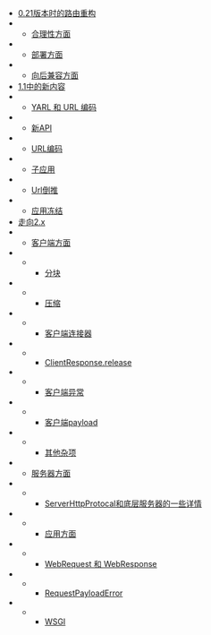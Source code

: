 * <a href="https://github.com/HuberTRoy/aiohttp-chinese-document/blob/master/aiohttp%E6%96%87%E6%A1%A3/Essays/RouterRefactoring.md">0.21版本时的路由重构</a>
* - <a href="https://github.com/HuberTRoy/aiohttp-chinese-document/blob/master/aiohttp%E6%96%87%E6%A1%A3/Essays/RouterRefactoring.md#合理性方面">合理性方面</a>
* - <a href="https://github.com/HuberTRoy/aiohttp-chinese-document/blob/master/aiohttp%E6%96%87%E6%A1%A3/Essays/RouterRefactoring.md#部署方面">部署方面</a>
* - <a href="https://github.com/HuberTRoy/aiohttp-chinese-document/blob/master/aiohttp%E6%96%87%E6%A1%A3/Essays/RouterRefactoring.md#向后兼容方面">向后兼容方面</a>
* <a href="https://github.com/HuberTRoy/aiohttp-chinese-document/blob/master/aiohttp%E6%96%87%E6%A1%A3/Essays/What'sNewIn1.1.md">1.1中的新内容</a>
* - <a href="https://github.com/HuberTRoy/aiohttp-chinese-document/blob/master/aiohttp%E6%96%87%E6%A1%A3/Essays/What'sNewIn1.1.md#yarl-和-url编码">YARL 和 URL 编码</a>
* - <a href="https://github.com/HuberTRoy/aiohttp-chinese-document/blob/master/aiohttp%E6%96%87%E6%A1%A3/Essays/What'sNewIn1.1.md#新api">新API</a>
* - <a href="https://github.com/HuberTRoy/aiohttp-chinese-document/blob/master/aiohttp%E6%96%87%E6%A1%A3/Essays/What'sNewIn1.1.md#url编码">URL编码</a>
* - <a href="https://github.com/HuberTRoy/aiohttp-chinese-document/blob/master/aiohttp%E6%96%87%E6%A1%A3/Essays/What'sNewIn1.1.md#子应用">子应用</a>
* - <a href="https://github.com/HuberTRoy/aiohttp-chinese-document/blob/master/aiohttp%E6%96%87%E6%A1%A3/Essays/What'sNewIn1.1.md#url-倒推">Url倒推</a>
* - <a href="https://github.com/HuberTRoy/aiohttp-chinese-document/blob/master/aiohttp%E6%96%87%E6%A1%A3/Essays/What'sNewIn1.1.md#应用冻结">应用冻结</a>
* <a href="https://github.com/HuberTRoy/aiohttp-chinese-document/blob/master/aiohttp%E6%96%87%E6%A1%A3/Essays/MigrationTo2.0.md">走向2.x</a>
* - <a href="https://github.com/HuberTRoy/aiohttp-chinese-document/blob/master/aiohttp%E6%96%87%E6%A1%A3/Essays/MigrationTo2.0.md#客户端方面">客户端方面</a>
* - - <a href="https://github.com/HuberTRoy/aiohttp-chinese-document/blob/master/aiohttp%E6%96%87%E6%A1%A3/Essays/MigrationTo2.0.md#分块">分块</a>
* - - <a href="https://github.com/HuberTRoy/aiohttp-chinese-document/blob/master/aiohttp%E6%96%87%E6%A1%A3/Essays/MigrationTo2.0.md#压缩">压缩</a>
* - - <a href="https://github.com/HuberTRoy/aiohttp-chinese-document/blob/master/aiohttp%E6%96%87%E6%A1%A3/Essays/MigrationTo2.0.md#客户端连接器">客户端连接器</a>
* - - <a href="https://github.com/HuberTRoy/aiohttp-chinese-document/blob/master/aiohttp%E6%96%87%E6%A1%A3/Essays/MigrationTo2.0.md#clientresponserelease">ClientResponse.release</a>
* - - <a href="https://github.com/HuberTRoy/aiohttp-chinese-document/blob/master/aiohttp%E6%96%87%E6%A1%A3/Essays/MigrationTo2.0.md#客户端异常">客户端异常</a>
* - - <a href="https://github.com/HuberTRoy/aiohttp-chinese-document/blob/master/aiohttp%E6%96%87%E6%A1%A3/Essays/MigrationTo2.0.md#客户端payloadform-data">客户端payload</a>
* - - <a href="https://github.com/HuberTRoy/aiohttp-chinese-document/blob/master/aiohttp%E6%96%87%E6%A1%A3/Essays/MigrationTo2.0.md#其他杂项">其他杂项</a>
* - <a href="https://github.com/HuberTRoy/aiohttp-chinese-document/blob/master/aiohttp%E6%96%87%E6%A1%A3/Essays/MigrationTo2.0.md#服务器方面">服务器方面</a>
* - - <a href="https://github.com/HuberTRoy/aiohttp-chinese-document/blob/master/aiohttp%E6%96%87%E6%A1%A3/Essays/MigrationTo2.0.md#serverhttpprotocol和底层服务器的一些详情">ServerHttpProtocal和底层服务器的一些详情</a>
* - - <a href="https://github.com/HuberTRoy/aiohttp-chinese-document/blob/master/aiohttp%E6%96%87%E6%A1%A3/Essays/MigrationTo2.0.md#应用方面">应用方面</a>
* - - <a href="https://github.com/HuberTRoy/aiohttp-chinese-document/blob/master/aiohttp%E6%96%87%E6%A1%A3/Essays/MigrationTo2.0.md#webrequest和webresponse">WebRequest 和 WebResponse</a>
* - - <a href="https://github.com/HuberTRoy/aiohttp-chinese-document/blob/master/aiohttp%E6%96%87%E6%A1%A3/Essays/MigrationTo2.0.md#requestpayloaderror">RequestPayloadError</a>
* - - <a href="https://github.com/HuberTRoy/aiohttp-chinese-document/blob/master/aiohttp%E6%96%87%E6%A1%A3/Essays/MigrationTo2.0.md#wsgi">WSGI</a>